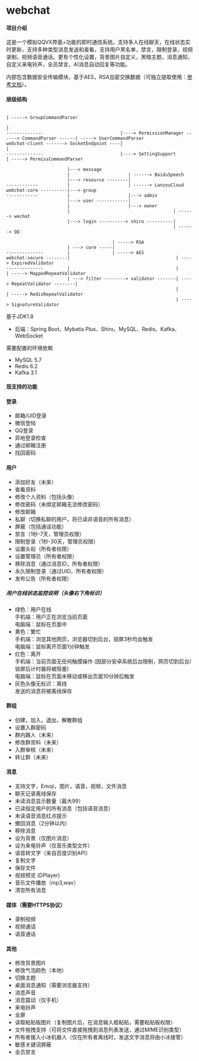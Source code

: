 # webchat

#### 项目介绍

这是一个模拟QQVX界面+功能的即时通信系统。支持多人在线聊天，在线状态实时更新，支持多种类型消息发送和查看，支持用户黑名单，禁言，限制登录，视频录制，视频语音通话。更有个性化设置，背景图片自定义，黑暗主题，消息通知，自定义来电铃声，全员禁言，AI消息自动回复等功能。

内部包含数据安全传输模块，基于AES，RSA加密交换数据（可独立提取使用：[参考文档](https://www.zybuluo.com/1330000110/note/2172127)）。

#### 层级结构

```
                                                                                                | -----> GroupCommandParser
                                                                                                |
--------------                             |----> PermissionManager ------> CommandParser ------| -----> UserCommandParser
webchat-client -------> SocketEndpoint ----|                                                    |
--------------                             |----> SettingSupport                                | -----> PermissCommandParser

                       |---> message
                       |                      | ------> BaiduSpeech
                       |---> resource --------| 
------------           |                      | ------> LanzouCloud
webchat-core ----------|---> group
------------           |                      |---> admin
                       |---> user ------------|
                       |                      |---> owner
                       |                                       | ------> wechat
                       |---> login ----------> shiro ----------|
                                                               | ------> QQ

                                        | -----> RSA
                       | ---> core -----|
--------------         |                | -----> AES
webchat-secure --------|                                        | ----> ExpiredValidator
--------------         |                                        |                               | -----> MappedRepeatValidator
                       | ---> filter --------> validator -------| ----> RepeatValidator --------|
                                                                |                               | -----> RedisRepeatValidator
                                                                | ----> SignatureValidator
```

基于JDK1.8

* 后端：Spring Boot、Mybatis Plus、Shiro、MySQL、Redis、Kafka、WebSocket

需要配置的环境依赖

* MySQL 5.7
* Redis 6.2
* Kafka 3.1

#### 现支持的功能

#### 登录

* 邮箱/UID登录
* 微信登陆
* QQ登录
* 异地登录检查
* 通过邮箱注册
* 找回密码

#### 用户

* 添加好友（未来）
* 查看资料
* 修改个人资料（包括头像）
* 修改密码（未绑定邮箱无法修改密码）
* 修改邮箱
* 私聊（切换私聊的用户，将已读非语音的所有消息）
* 屏蔽（包括通话功能）
* 禁言（1秒-7天，管理员权限）
* 限制登录（1秒-30天，管理员权限）
* 设置头衔（所有者权限）
* 设置管理员（所有者权限）
* 移除消息（通过消息ID，所有者权限）
* 永久限制登录（通过UID，所有者权限）
* 发布公告（所有者权限）

##### 用户在线状态监控说明（头像右下角标识）

* 绿色：用户在线 <br>
  手机端：用户正在浏览当前页面 <br>
  电脑端：鼠标在页面中 <br>
* 黄色：繁忙 <br>
  手机端：浏览其他网页，浏览器切到后台，锁屏3秒均会触发 <br>
  电脑端：鼠标离开页面1分钟触发 <br>
* 红色：离开 <br>
  手机端：当前页面无任何触摸操作 (因部分安卓系统后台限制，网页切到后台/锁屏后计时器将被阻塞) <br>
  电脑端：鼠标在页面未移动或移出页面10分钟后触发 <br>
* 灰色头像无标识：离线 <br>
  发送的消息将被离线保存 <br>

#### 群组

* 创建，加入，退出，解散群组
* 设置入群密码
* 群内踢人（未来）
* 修改群资料（未来）
* 入群审核（未来）
* 转让群（未来）

#### 消息

* 支持文字，Emoji，图片，语音，视频，文件消息
* 聊天记录离线保存
* 未读消息显示数量（最大99）
* 已读指定用户的所有消息（包括语音消息）
* 未读语音消息红点提示
* 撤回消息（2分钟以内）
* 移除消息
* 设为背景（仅图片消息）
* 设为来电铃声（仅音乐类型文件）
* 语音转文字（来自百度识别API）
* 复制文字
* 保存文件
* 视频预览 (DPlayer)
* 音乐文件播放（mp3,wav）
* 清空所有消息

#### 媒体（需要HTTPS协议）

* 录制视频
* 视频通话
* 语音通话

#### 其他

* 修改背景图片
* 修改气泡颜色（本地）
* 切换主题
* 桌面消息通知（需要浏览器支持）
* 消息声音
* 消息震动（仅手机）
* 来电铃声
* 全屏
* 读取粘贴板图片（复制图片后，在消息输入框粘贴，需要粘贴板权限）
* 文件拖拽支持（可将文件直接拖拽到消息列表发送，通过MIME识别类型）
* 所有者接入小冰机器人（仅在所有者离线时，发送文字消息将由小冰接管）
* 敏感关键词屏蔽
* 全员禁言
